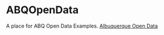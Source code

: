 # ABQOpenData
A place for ABQ Open Data Examples. 
[Albuquerque Open Data](http://www.cabq.gov/abq-data)
